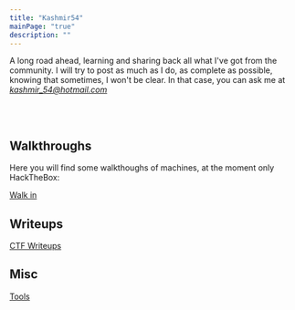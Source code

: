 ```yaml
---
title: "Kashmir54"
mainPage: "true"
description: ""
---
```


A long road ahead, learning and sharing back all what I've got from the community.
I will try to post as much as I do, as complete as possible, knowing that sometimes, I won't be clear. In that case, you can ask me at *kashmir_54@hotmail.com*

<script src="https://www.hackthebox.eu/badge/365669"></script>
<br/><br/>
## Walkthroughs

Here you will find some walkthoughs of machines, at the moment only HackTheBox:

[Walk in](/walkthroughs)

## Writeups

[CTF Writeups](/ctfs)

## Misc

[Tools](/misc)